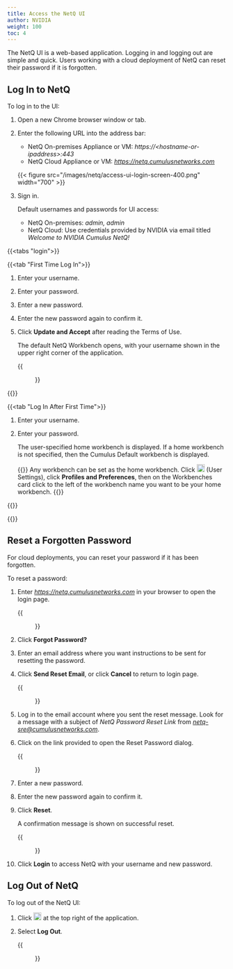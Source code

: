 ```yaml
---
title: Access the NetQ UI
author: NVIDIA
weight: 100
toc: 4
---
```

The NetQ UI is a web-based application. Logging in and logging out are simple and quick. Users working with a cloud deployment of NetQ can reset their password if it is forgotten.

## Log In to NetQ

To log in to the UI:

<!-- vale off -->
1. Open a new Chrome browser window or tab.
2. Enter the following URL into the address bar:  
    - NetQ On-premises Appliance or VM: *https://\<hostname-or-ipaddress\>:443*  
    - NetQ Cloud Appliance or VM: *https://netq.cumulusnetworks.com*

    {{< figure src="/images/netq/access-ui-login-screen-400.png" width="700" >}}

3. Sign in.

    Default usernames and passwords for UI access:  
    - NetQ On-premises: *admin, admin*
    - NetQ Cloud: Use credentials provided by NVIDIA via email titled *Welcome to NVIDIA Cumulus NetQ\!*
<!-- vale on -->

{{<tabs "login">}}

{{<tab "First Time Log In">}}

1. Enter your username.

2. Enter your password.

3. Enter a new password.

4. Enter the new password again to confirm it.

5. Click **Update and Accept** after reading the Terms of Use.

    The default NetQ Workbench opens, with your username shown in the upper right corner of the application.

    {{<figure src="/images/netq/access-ui-cumulus-wb-400.png" width="700">}}

{{</tab>}}

{{<tab "Log In After First Time">}}

1. Enter your username.

2. Enter your password.

    The user-specified home workbench is displayed. If a home workbench is not specified, then the Cumulus Default workbench is displayed.

    {{<notice tip>}}
Any workbench can be set as the home workbench. Click <img src="https://icons.cumulusnetworks.com/17-Users/19-Natural-Close%20Up-Single%20User-Man/single-man-circle.svg" height="18" width="18"/> (User Settings), click <strong>Profiles and Preferences</strong>, then on the Workbenches card click to the left of the workbench name you want to be your home workbench.
    {{</notice>}}

{{</tab>}}

{{</tabs>}}

## Reset a Forgotten Password

For cloud deployments, you can reset your password if it has been forgotten.

To reset a password:

1. Enter *https://netq.cumulusnetworks.com* in your browser to open the login page.

    {{<figure src="/images/netq/access-ui-cld-login-320.png" width="250">}} <!-- UPDATE ME! -->

2. Click **Forgot Password?**

3. Enter an email address where you want instructions to be sent for resetting the password.

4. Click **Send Reset Email**, or click **Cancel** to return to login page.

    {{<figure src="/images/netq/access-ui-reset-email-sent-320.png" width="250">}}

5. Log in to the email account where you sent the reset message. Look for a message with a subject of *NetQ Password Reset Link* from *netq-sre@cumulusnetworks.com*.

6. Click on the link provided to open the Reset Password dialog.

    {{<figure src="/images/netq/access-ui-reset-forgotten-pswd-320.png" width="250">}}

7. Enter a new password.

8. Enter the new password again to confirm it.

9. Click **Reset**.

    A confirmation message is shown on successful reset.

    {{<figure src="/images/netq/access-ui-reset-pswd-success-320.png" width="250">}}

10. Click **Login** to access NetQ with your username and new password.

## Log Out of NetQ

To log out of the NetQ UI:

1. Click <img src="https://icons.cumulusnetworks.com/17-Users/19-Natural-Close%20Up-Single%20User-Man/single-man-circle.svg" height="18" width="18"/> at the top right of the application.

2. Select **Log Out**.  

    {{<figure src="/images/netq/access-ui-logout-230.png" width="150">}}
